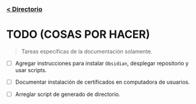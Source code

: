 ### [< Directorio](./directorio.md)
# TODO (COSAS POR HACER)
> Tareas específicas de la documentación solamente.

- [ ] Agregar instrucciones para instalar `Obsidian`, desplegar repositorio y usar scripts.
- [ ] Documentar instalación de certificados en computadora de usuarios.
- [ ] Arreglar script de generado de directorio.

